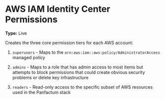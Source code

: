 # AWS IAM Identity Center Permissions

**Type:** Live

Creates the three core permission tiers for each AWS account:

   1. `superusers` - Maps to the `arn:aws:iam::aws:policy/AdministratorAccess` managed policy
   
   2. `admins` - Maps to a role that has admin access to most items but attempts to block permissions that could create obvious security problems or delete key infrastructure
   
   3. `readers` - Read-only access to the specific subset of AWS resources used in the Panfactum stack


